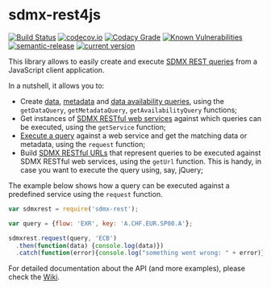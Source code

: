 # sdmx-rest4js
[![Build Status](https://travis-ci.org/sosna/sdmx-rest4js.svg?branch=master)](https://travis-ci.org/sosna/sdmx-rest4js) [![codecov.io](https://codecov.io/github/sosna/sdmx-rest4js/coverage.svg?branch=master)](https://codecov.io/github/sosna/sdmx-rest4js?branch=master) [![Codacy Grade](https://api.codacy.com/project/badge/Grade/7adaf82b611d478882ad1471f02b4314)](https://www.codacy.com/project/sosna/sdmx-rest4js/dashboard?utm_source=github.com&amp;utm_medium=referral&amp;utm_content=sosna/sdmx-rest4js&amp;utm_campaign=Badge_Grade_Dashboard) [![Known Vulnerabilities](https://snyk.io/test/github/sosna/sdmx-rest4js/badge.svg?targetFile=package.json)](https://snyk.io/test/github/sosna/sdmx-rest4js?targetFile=package.json)  [![semantic-release](https://img.shields.io/badge/%20%20%F0%9F%93%A6%F0%9F%9A%80-semantic--release-e10079.svg)](https://github.com/semantic-release/semantic-release) [![current version](https://img.shields.io/npm/v/sdmx-rest.svg)](https://www.npmjs.com/package/sdmx-rest)

This library allows to easily create and execute [SDMX REST queries](https://github.com/sdmx-twg/sdmx-rest) from a JavaScript client application.

In a nutshell, it allows you to:
- Create [data](https://github.com/sosna/sdmx-rest4js/wiki/Data-queries), [metadata](https://github.com/sosna/sdmx-rest4js/wiki/Metadata-queries) and [data availability queries](https://github.com/sosna/sdmx-rest4js/wiki/Other-queries), using the `getDataQuery`, `getMetadataQuery`, `getAvailabilityQuery` functions;
- Get instances of [SDMX RESTful web services](https://github.com/sosna/sdmx-rest4js/wiki/Services) against which queries can be executed, using the `getService` function;
- [Execute a query](https://github.com/sosna/sdmx-rest4js/wiki/Running-queries) against a web service and get the matching data or metadata, using the `request` function;
- Build [SDMX RESTful URLs](https://github.com/sosna/sdmx-rest4js/wiki/URLs) that represent queries to be executed against SDMX RESTful web services, using the `getUrl` function. This is handy, in case you want to execute the query using, say, jQuery;

The example below shows how a query can be executed against a predefined service using the `request` function.

```JavaScript
var sdmxrest = require('sdmx-rest');

var query = {flow: 'EXR', key: 'A.CHF.EUR.SP00.A'};

sdmxrest.request(query, 'ECB')
  .then(function(data) {console.log(data)})
  .catch(function(error){console.log("something went wrong: " + error)});
```

For detailed documentation about the API (and more examples), please check the [Wiki](https://github.com/sosna/sdmx-rest4js/wiki).
